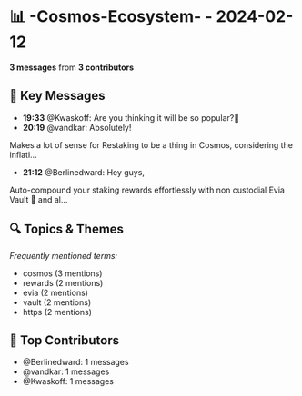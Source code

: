 # 📊 -Cosmos-Ecosystem- - 2024-02-12
**3 messages** from **3 contributors**

## 💬 Key Messages
- **19:33** @Kwaskoff: Are you thinking it will be so popular?🤔
- **20:19** @vandkar: Absolutely! 

Makes a lot of sense for Restaking to be a thing in Cosmos, considering the inflati...
- **21:12** @Berlinedward: Hey guys,

Auto-compound your staking rewards effortlessly with non custodial Evia Vault 🚀 and al...

## 🔍 Topics & Themes
*Frequently mentioned terms:*
- cosmos (3 mentions)
- rewards (2 mentions)
- evia (2 mentions)
- vault (2 mentions)
- https (2 mentions)

## 👥 Top Contributors
- @Berlinedward: 1 messages
- @vandkar: 1 messages
- @Kwaskoff: 1 messages